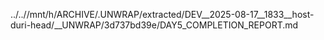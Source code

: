 ../..//mnt/h/ARCHIVE/.UNWRAP/extracted/DEV__2025-08-17__1833__host-duri-head/__UNWRAP/3d737bd39e/DAY5_COMPLETION_REPORT.md